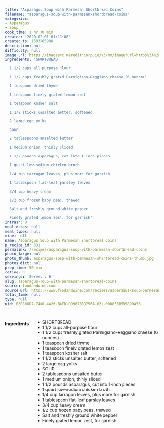```yaml
---
title: "Asparagus Soup with Parmesan Shortbread Coins"
filename: "asparagus-soup-with-parmesan-shortbread-coins"
categories:
- Asparagus
- Soup
cook_time: 1 hr 30 min
created: '2020-07-01 01:13:08'
created_ts: 1593565988
description: null
difficulty: null
image_url: https://imagesvc.meredithcorp.io/v3/mm/image?url=https%3A%2F%2Fcdn-image.foodandwine.com%2Fsites%2Fdefault%2Ffiles%2Fstyles%2Fmedium_2x%2Fpublic%2F201103-xl-asparagus-soup.jpg%3Fitok%3D7PNQcGEi&w=700&c=sc&poi=face&q=85
ingredients: 'SHORTBREAD

  1 1/2 cups all-purpose flour

  1 1/2 cups freshly grated Parmigiano-Reggiano cheese (6 ounces)

  1 teaspoon dried thyme

  1 teaspoon finely grated lemon zest

  1 teaspoon kosher salt

  1 1/2 sticks unsalted butter, softened

  2 large egg yolks

  SOUP

  2 tablespoons unsalted butter

  1 medium onion, thinly sliced

  1 1/2 pounds asparagus, cut into 1-inch pieces

  1 quart low-sodium chicken broth

  1/4 cup tarragon leaves, plus more for garnish

  1 tablespoon flat-leaf parsley leaves

  3/4 cup heavy cream

  1/2 cup frozen baby peas, thawed

  Salt and freshly ground white pepper

  Finely grated lemon zest, for garnish'
intrash: 0
meal_dates: null
meal_types: null
mine: null
name: Asparagus Soup with Parmesan Shortbread Coins
p_recipe_id: 331
permalink: /recipes/asparagus-soup-with-parmesan-shortbread-coins
photo_large: null
photo_thumb: asparagus-soup-with-parmesan-shortbread-coins-thumb.jpg
photos_dict: null
prep_time: 50 min
rating: 0
servings: 'Serves : 6'
slug: asparagus-soup-with-parmesan-shortbread-coins
source: foodandwine.com
source_url: https://www.foodandwine.com/recipes/asparagus-soup-parmesan-shortbread-coins
total_time: null
type: null
uid: B6F886D7-7460-4A26-B8FD-D9967B8D756A-631-000053B5D5899A56
---
```

<div class="large-8 medium-7 columns" id="writeup">	</div><!-- #writeup -->
</div><!-- #row-one -->
<div class="row" id="row-two">	<div class="medium-4 small-5 columns" id="ingredients"><h4>Ingredients</h4><div class="box box-ingredients content"><ul>
<li>SHORTBREAD</li>
<li>1 1/2 cups all-purpose flour</li>
<li>1 1/2 cups freshly grated Parmigiano-Reggiano cheese (6 ounces)</li>
<li>1 teaspoon dried thyme</li>
<li>1 teaspoon finely grated lemon zest</li>
<li>1 teaspoon kosher salt</li>
<li>1 1/2 sticks unsalted butter, softened</li>
<li>2 large egg yolks</li>
<li>SOUP</li>
<li>2 tablespoons unsalted butter</li>
<li>1 medium onion, thinly sliced</li>
<li>1 1/2 pounds asparagus, cut into 1-inch pieces</li>
<li>1 quart low-sodium chicken broth</li>
<li>1/4 cup tarragon leaves, plus more for garnish</li>
<li>1 tablespoon flat-leaf parsley leaves</li>
<li>3/4 cup heavy cream</li>
<li>1/2 cup frozen baby peas, thawed</li>
<li>Salt and freshly ground white pepper</li>
<li>Finely grated lemon zest, for garnish</li>
</ul>
</div>	</div>	<div class="medium-6 small-7 columns" id="directions">	</div>